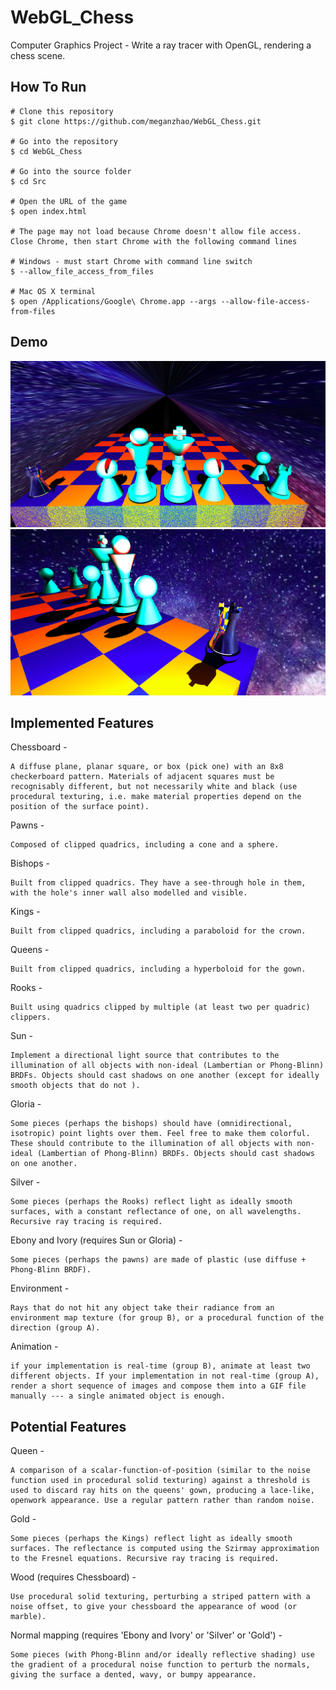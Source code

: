 # WebGL_Chess
Computer Graphics Project - Write a ray tracer with OpenGL, rendering a chess scene.

## How To Run
```
# Clone this repository
$ git clone https://github.com/meganzhao/WebGL_Chess.git

# Go into the repository
$ cd WebGL_Chess

# Go into the source folder
$ cd Src

# Open the URL of the game
$ open index.html

# The page may not load because Chrome doesn't allow file access. Close Chrome, then start Chrome with the following command lines

# Windows - must start Chrome with command line switch
$ --allow_file_access_from_files

# Mac OS X terminal
$ open /Applications/Google\ Chrome.app --args --allow-file-access-from-files
```

## Demo
![Alt text](img-demo/chess1.png?raw=true "chess-demo1")
![Alt text](img-demo/chess2.png?raw=true "chess-demo2")

## Implemented Features
Chessboard -

	A diffuse plane, planar square, or box (pick one) with an 8x8 checkerboard pattern. Materials of adjacent squares must be recognisably different, but not necessarily white and black (use procedural texturing, i.e. make material properties depend on the position of the surface point).



Pawns -

	Composed of clipped quadrics, including a cone and a sphere.



Bishops - 

	Built from clipped quadrics. They have a see-through hole in them, with the hole's inner wall also modelled and visible.



Kings - 

	Built from clipped quadrics, including a paraboloid for the crown.



Queens - 

	Built from clipped quadrics, including a hyperboloid for the gown.



Rooks - 

	Built using quadrics clipped by multiple (at least two per quadric) clippers.



Sun -

	Implement a directional light source that contributes to the illumination of all objects with non-ideal (Lambertian or Phong-Blinn) BRDFs. Objects should cast shadows on one another (except for ideally smooth objects that do not ).



Gloria -

	Some pieces (perhaps the bishops) should have (omnidirectional, isotropic) point lights over them. Feel free to make them colorful. These should contribute to the illumination of all objects with non-ideal (Lambertian of Phong-Blinn) BRDFs. Objects should cast shadows on one another.


Silver -

	Some pieces (perhaps the Rooks) reflect light as ideally smooth surfaces, with a constant reflectance of one, on all wavelengths. Recursive ray tracing is required.

Ebony and Ivory (requires Sun or Gloria) -

	Some pieces (perhaps the pawns) are made of plastic (use diffuse + Phong-Blinn BRDF).

Environment -

	Rays that do not hit any object take their radiance from an environment map texture (for group B), or a procedural function of the direction (group A).



Animation -

	if your implementation is real-time (group B), animate at least two different objects. If your implementation in not real-time (group A), render a short sequence of images and compose them into a GIF file manually --- a single animated object is enough.


## Potential Features
Queen -

	A comparison of a scalar-function-of-position (similar to the noise function used in procedural solid texturing) against a threshold is used to discard ray hits on the queens' gown, producing a lace-like, openwork appearance. Use a regular pattern rather than random noise.
Gold -

	Some pieces (perhaps the Kings) reflect light as ideally smooth surfaces. The reflectance is computed using the Szirmay approximation to the Fresnel equations. Recursive ray tracing is required.

Wood (requires Chessboard) -

	Use procedural solid texturing, perturbing a striped pattern with a noise offset, to give your chessboard the appearance of wood (or marble).
	
Normal mapping (requires 'Ebony and Ivory' or 'Silver' or 'Gold') -

	Some pieces (with Phong-Blinn and/or ideally reflective shading) use the gradient of a procedural noise function to perturb the normals, giving the surface a dented, wavy, or bumpy appearance.

